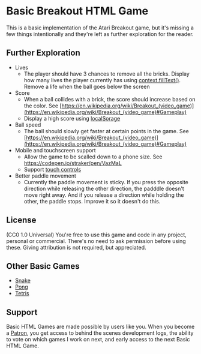 # Basic Breakout HTML Game

This is a basic implementation of the Atari Breakout game, but it's missing a few things intentionally and they're left as further exploration for the reader.

## Further Exploration

- Lives
  - The player should have 3 chances to remove all the bricks. Display how many lives the player currently has using [context.fillText()](https://developer.mozilla.org/en-US/docs/Web/API/CanvasRenderingContext2D/fillText). Remove a life when the ball goes below the screen
- Score
  - When a ball collides with a brick, the score should increase based on the color. See [https://en.wikipedia.org/wiki/Breakout_(video_game)](https://en.wikipedia.org/wiki/Breakout_(video_game)#Gameplay)
  - Display a high score using [localSorage](https://developer.mozilla.org/en-US/docs/Web/API/Window/localStorage)
- Ball speed
  - The ball should slowly get faster at certain points in the game. See [https://en.wikipedia.org/wiki/Breakout_(video_game)](https://en.wikipedia.org/wiki/Breakout_(video_game)#Gameplay)
- Mobile and touchscreen support
  - Allow the game to be scalled down to a phone size. See https://codepen.io/straker/pen/VazMaL
  - Support [touch controls](https://developer.mozilla.org/en-US/docs/Web/API/Touch_events)
- Better paddle movement
  - Currently the paddle movement is sticky. If you press the opposite direction while releasing the other direction, the padddle doesn't move right away. And if you release a direction while holding the other, the paddle stops. Improve it so it doesn't do this.
  
## License

(CC0 1.0 Universal) You're free to use this game and code in any project, personal or commercial. There's no need to ask permission before using these. Giving attribution is not required, but appreciated.

## Other Basic Games

- [Snake](https://gist.github.com/straker/ff00b4b49669ad3dec890306d348adc4)
- [Pong](https://gist.github.com/straker/81b59eecf70da93af396f963596dfdc5)
- [Tetris](https://gist.github.com/straker/3c98304f8a6a9174efd8292800891ea1)

## Support

Basic HTML Games are made possible by users like you. When you become a [Patron](https://www.patreon.com/straker), you get access to behind the scenes development logs, the ability to vote on which games I work on next, and early access to the next Basic HTML Game.